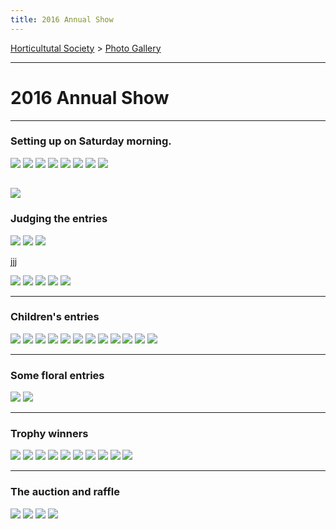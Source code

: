 ```yaml
---
title: 2016 Annual Show
---
```



[Horticultutal Society](/horticultural-society) > [Photo Gallery](/horticultural-society/PhotoGallery)

----

# 2016 Annual Show


----

### Setting up on Saturday morning.

![](https://lh3.googleusercontent.com/pw/ACtC-3eYqThnrRWTJ_PwzsJRz2YeYFr6yGwAHyNAO0jUI11wfSGiG6qWTvDfwUSn_bxOUrO00FUD2OGwJ6I44otL2J6znG6jlN1dE3Br9n8YmcpcvlExC3FQLYwQ7u8iV5B9dJXZbGDaCcJOzPmEqFQJUNE6=w800-h436-no?authuser=0)
![](https://lh3.googleusercontent.com/pw/ACtC-3cBnPdbnEDfPGG_FA460ROgQgkDvMdcDSEVUAoA1d2iEE6h-WteCVA8dH-FEbpVRZ5qmJ7-Zlgu6lAg87jLD7x_KlO7NboqeTtQkkHYrjHDcsaaZCFRANLXc4Zs3GYZUP4Gm3SF7cJ-kq5ae-pkcBLf=w770-h433-no?authuser=0)
![](https://lh3.googleusercontent.com/pw/ACtC-3d2RT6syQ2IjpxtrgLB4T1y64CYtpyTVCZ6N9nkRS-SX_HHpwWsiwz7fAfGnaT_7WPhC1O2uM1o9eOWCjpKM7faFmXtPtaWLlmhGCGwFLd8TBUvyE59KivXVaq7kwxZ7zlao8H9cyUJfO3V8L2lxiYJ=w657-h500-no?authuser=0)
![](https://lh3.googleusercontent.com/pw/ACtC-3eVg2PursQhBAxTAcdu9ZMEMqmcRxCUIV6DilI4mjxu1-uRJ-BwKH5yMqTJXqdP6LEtfsRLE1X7SifEsGYeliH8PGF9RzJctSH9Be7n1EwqYzzotsXA2qXE7KCqeC63PaCNKuU6IN79DHszejesgAaP=w599-h462-no?authuser=0)
![](https://lh3.googleusercontent.com/pw/ACtC-3fsbMz8lL6JTpkxyR8chzRPoScECiOQGpDveKIfGV1M060lTTqpiQqHHSjABxYPaahPpoKZMqMnFIVv5QED8PiC7PbcVjONQT45G7z2QY1gw-txkprcA2QO6fG8OLvS7tH9cELCtLGCEzoSUhjhiEjW=w668-h361-no?authuser=0)
![](https://lh3.googleusercontent.com/pw/ACtC-3f5No9Wzdd4IhmYZAd5wihJd9mOZLgQy6oFncbimeb0Bau_07CgQEIsIkcM3KZiVBQx9yT2tXulcXAGV0puvyzCWpZNWzkMA55h3S_NdE6YrxCkcDESQ_Xb756l-Zp5a5vGcieklkY20QBpYdDp4tTd=w703-h373-no?authuser=0)
![](https://lh3.googleusercontent.com/pw/ACtC-3eyPUXo936zcVXIDfL2KalScpSu11xUwRLu8d1hkMGg4GPqGCm-lsO_YdEx9rY1evdnkRe2VPB9dXtsI23kgvzxdm0TOrmTdM4rVKe0854Gw6BHvr0zMmlsxeFhFuM0Z_UZfoVv66rBUmqUGKIbjnsV=w639-h302-no?authuser=0)
![](https://lh3.googleusercontent.com/pw/ACtC-3d2qiAJ4dB2hjeLhplFINj9dbHPuvAFbpx9lP0dSbEviLGvm3JsIiUQDp5cEh8thgFQKb30sSKYW2iHhRvlV2Ug8gfEi5HZDIYRKDm5jHsQfir4eso4uVW9ek9fT4YUugt08LuDnroodctfCkGH79mZ=w567-h479-no?authuser=0)

![](https://lh3.googleusercontent.com/pw/ACtC-3evbpUDtBkC4HCWfaKpbYpIyWyQvF8ka9z1gdmQMBm0keexreYoVlwprUCrIzwOvzn2TosW7iC8l8SFVFXyJd23bstKwi3shRXcYNjwMwOC25eWdQmdcA2TVMCXWfNhCXsw4tGc75RLv2FHcXN0l2Y_=w612-h332-no?authuser=0)
-----

### Judging the entries

![](https://lh3.googleusercontent.com/pw/ACtC-3cEIRAxH-WC_uJ-3Wv0s9pNHVp8ZNhqOBgSaco52jSAMHA9nfm2RFWHkn9IV_r1wFx1q4brz4tJ6_vDioOXD7MMjY6yDNYBEDw_F85Ao1rOi3kdMst9vyA4TnYTjlPgD90LwH1VezC36ZlILCXIoaDN=w701-h379-no?authuser=0)
![](https://lh3.googleusercontent.com/pw/ACtC-3fzjF4zJ-gz_ZN3ngGpAbAjDXyPG6cbsTpbao8RknlcWML7X0aDsMzHQ5taR0DY8e3py5pAes1ldjaytVS1uB7N7BUiVv-V0M25RI4PgPWj8wwTt9dxgTKPsqn0lvR38ds32CaIiYGvyP-nTSUYkmLg=w649-h464-no?authuser=0)
![](https://lh3.googleusercontent.com/pw/ACtC-3cgbHOSbdIW248adK5G0GBoQMA2dTOtuF5jBwnUbR81HFNd3T80QwMGhKtacYwz3uC_YoABv10pLpVNbKwaKseUJVQ-4jMSJYXbaAMmFHMKuVCqlj6apGKTECjrxrlvpeCmK9CIDWfXyIO3pCqQxNmU=w446-h258-no?authuser=0)


jjj

![](https://lh3.googleusercontent.com/pw/ACtC-3dxXNNZ26cxsvuRdAaBRoHgSL405KS3I13RM0AwR5py4NpAOIrjNcfyGsqle_I6HxYwJKq4-6GECM-bshuuf2E0AYb1ajOsH3jMYcxisV7M7C3y3PphGDrTv5wcnoxsrsgcRDsPOtjuDWEOMs6C4bU7=w618-h471-no?authuser=0)
![](https://lh3.googleusercontent.com/pw/ACtC-3cGIQWvEntCZGSaJ7HL0_Hg7fQLz4y6___f4msXXtfvyCi8TiyTdqpDBsJF6pWJqL5fDTrTINw3uofln4FUO0n-SAw8TFcQnDm0N7sca0KQvaYxymEOCjzMniznrV8SGXx0jkEKEH_sfMjX3U40qeoU=w737-h499-no?authuser=0)
![](https://lh3.googleusercontent.com/pw/ACtC-3dz8pnWrAFDVMATPHMimcPOfPBWCnX5bCWbx8UmIxqGTIf-3vFkO7tfliHMFtAcNrHs7ibdqrYYdVciIIawBl8LIyKWyjm-3VTgf4dbrIOLfLKmF914wdHoR3LiinyFTp0lvDGDiSBsQILQrjB2mMAI=w757-h473-no?authuser=0)
![](https://lh3.googleusercontent.com/pw/ACtC-3ezopmiCSzybfGZUuU1Uv6lggFb_IdpV6B8g0h5galC1Rr9Yst041lvw3uIhL8T0dnS5AcOMW0qdrgN3hubsoyWch9_0-9BhOas4htGeLKwgkpvFAbk2QPlW97xV9gRJ_OQbjs1W-7jY040-GoYQJJQ=w392-h385-no?authuser=0)
![](https://lh3.googleusercontent.com/pw/ACtC-3c-_VTcPvEzOm4lR_OJbhGIX6v4_o321Nf7PwTWCkhfHd5NUV4_b3dbn6ChWNFgoEcqBvxP5C6L_4SgFEmNn3lG0M2ZRFEd3AOin0iUamvl4-xa7g9JZpwMtzQef16NZxUjfycu97r2QpmbZU2_9tZQ=w592-h365-no?authuser=0)


----

### Children's entries 

![](https://lh3.googleusercontent.com/pw/ACtC-3enRnk3c7fbGoEpZ36QbPql5_pWdpsr9R1dsilMupXlQ1wpX-1XaFiBIqOAN1C-3Tvs_Q7TW5AFOMFE_OFtfX25e9z_1lU48y59Kfusw0xVAkzDEG0g2h9Wlv4Qd6ApRBuBKszLGyPIojxBU3H5K23X=w645-h418-no?authuser=0)
![](https://lh3.googleusercontent.com/pw/ACtC-3ec7VzISzRBshAvbha40kn7IiZJHRykp-ILoogRwJxeza6MkXLhqihh4aY-nz3mFZm98l6PFbIAFFS8VnQd6MzbmOAHQkVvDhB_kv6cd5-_qrKwZtz8RgUXy4NbgY1Y0gs6xtUkj2eUM-r2NXRhjZbw=w624-h357-no?authuser=0)
![](https://lh3.googleusercontent.com/pw/ACtC-3dpQcbH4d0sF1GOR2ONJqFKNwyXyurSNwHFE23CaGC43kOIXBjOVLg0My1ZJAM-0MWjFpyERNXTGw3GTJnut0VTilre8rfJBzAh7AzLdKo__3KWgjFRXAEGBGEBb-qIyYyjJ0UWmtXRLdtJh9MEcP3M=w377-h513-no?authuser=0)
![](https://lh3.googleusercontent.com/pw/ACtC-3e8r81mVHKEBURgJynuoZJ1tFHnlxfpL7VDjVD_4Yseq8fEJQc3IlQdaw87nukwWVl62saAUVsktgU1O2q7vMmyf8TToq8R5_VKzsyqk-TPMhOvSAVUTVUtkt44XhIKh2bJ6X_X4cJaw4BtUj0I26y3=w428-h409-no?authuser=0)
![](https://lh3.googleusercontent.com/pw/ACtC-3fm4bOjD6oQZn1oDnuoZNE4-zd3oOUf-x1wKLxwx8Za2TynJ5YiBkGUswfC6a8iVHRlYypJhQGhD08OMAGrhA06NFuolp6BeIhen8T4q6pl7iTZX9M_exREpozXMmb0lEKr0FAsuKGk5d7lUKg_xivm=w466-h322-no?authuser=0)
![](https://lh3.googleusercontent.com/pw/ACtC-3f1hhLGW8YXMODsXt_x7tg99VemzeDruWMXLp1qr-aNBLFtGIUaFo0V62R3ZtKAEva7RSjwPBDvk0i4H56XezTOW8v4hA0n9AznswAJQ72Wl2rdOvjWE7kkWvhDtb6aYYe-noobRPoQaLKO9TVF1E2y=w419-h223-no?authuser=0)
![](https://lh3.googleusercontent.com/pw/ACtC-3fec9EaFXhdjFH7l0LvgsCHZ8YBtRsDFGkfvseEYRyhXgqMRWdF3avXTP3Pb1LCNyPq8beBB1b3_wAyB6t9qO-poDBCLBKmz2Y4qNziVjbAyR-PMDRtCIsvynR-Rx5ZgTdsp3wq9I6m_pkRdaqvAon0=w583-h418-no?authuser=0)
![](https://lh3.googleusercontent.com/pw/ACtC-3d5Nv8s78Yxv6F5ztijZe9EGMcxeVraN8fXER4hqgRUyUbZOHXTr7dlv_WBIgeNxHirGLDWtapVsa2Xs8igU5PgasnQg9suFBN2vy074STB9KGrRib4NkWHlXhzeztfnD5o2J9ycOsKJgl-GgkFLpGZ=w366-h353-no?authuser=0)
![](https://lh3.googleusercontent.com/pw/ACtC-3dffDpj2mMvlPzE2e11qKaIxaZWUYOZpQ0UTR3kBJPnK_O0B8x6nsugWN0LIjbRg6uwj4MQCAKwi3QSszEept43RACVVrDvcpHbSNh7T5Clo5aOZm9go2Qc_yOdOMwRjLEZPOySqRD7gIcdkrGrn-D3=w511-h299-no?authuser=0)
![](https://lh3.googleusercontent.com/pw/ACtC-3fVNcYz3sCEQs35X27D5MBYUz4x3zVxgyoxBtoQk4IJLXqdX84qULlmaMwyfhNOomcrkSMqDZOCTF3UORn6Gj7DVHRkK7YnLVE-Gql986m-t92ue-hNf5L5wpz7NvnfY4H9VIa9fsJIjuk4xzgebPxz=w782-h309-no?authuser=0)
![](https://lh3.googleusercontent.com/pw/ACtC-3fUKRso2Izh5AJU0blhAFIQsVEqigYfUww0H5Qi0va8B_ds-PqmZlyhVtNQDwEEZmmFSf3fORbRmi0ZGTAYWKxlETisdm7Pr4WsMxxrBOz2WKUK_mMRFSReBw3umMtFx8SH1kcetOmqpNmkH44cMN6t=w501-h324-no?authuser=0)
![](https://lh3.googleusercontent.com/pw/ACtC-3f99FVfyqpldtLCHDHucqxUo9JU52LYcyGDgiD1MMnoffzeDS6n2uLiNWPg8JYosFFWU89ucqb-QCY-sZddBG88F81cJqrEMmCaDJOg3sZ-95Br0aenkIKN-nkBGDWKHyTmpJ3qtx-iwhxf3ZXhQrM6=w223-h302-no?authuser=0)

----


### Some floral entries

![](https://lh3.googleusercontent.com/pw/ACtC-3fj9t0AoH6RPc-NXRIvsEucWTCHHgVa-vhbyTlXsC6934DRnMF06FhchUzuhTn3zG03JAC7872pHGK1xqyqQSqNpsZF8ZK-4qulQeyWVfZVTJy7kigY0y2oyn1BO3tD1DNYYJqpL52v8RVlQ0k_dOFq=w438-h383-no?authuser=0)
![](https://lh3.googleusercontent.com/pw/ACtC-3ftOJO-ttTP7VlOl6UQ0LkydbBiRBOi-4a7sSYrO7IZ4bDUfDFsutMjKV10wZzcgaw4V3nSQzL-NR-Z18dvaIic3Y_nQ8ftXiVz_OgCZWvEcnospADGDlZMzGQl_KrS8PouzOjiDXlHT19sZpLEU481=w316-h291-no?authuser=0)



----

### Trophy winners 

![](https://lh3.googleusercontent.com/pw/ACtC-3ftwjb7NeHbuc5zKc2MXSGyiIxirULUmH1-fzopPS8srwCoX62Snp0QK9bHNBoeNkHh-uTRCennr4cFtOJXcimmF6biH-7bA1GjKe7BLraCeiPD1ZIZgjsEbLfp8mKTaUTze0RDzfbAk7uIT5t9hlav=w200-h283-no?authuser=0)
![](https://lh3.googleusercontent.com/pw/ACtC-3f6Rf09DupUP6tBJqP7gMlog1_Z-HEwHPMGmM1myxxFGT0sKXN0FkzT-xc75z2HqUvxQnp0706_Sihw-dYLVQsYmDfxIaW7-YCVNc1gLCf6ruowkYYucKUifTDWX1ViWD8iR3TiCy4xJeYiR_oOmJLD=w127-h199-no?authuser=0)
![](https://lh3.googleusercontent.com/pw/ACtC-3dAtivUsdHKTPNjGIww_5XI3ctgzBaJ7qfzZ8KgKG7szCkimHejAsDz7zJVC_8A6LgrLqT0WX0hgIyiSj73R_Zs1dYi12y8Sn_qxvgoyjtBJzIXREODwcwDix2Y1aBeFxnyKx-KfaV41rsbrVvmrDld=w414-h362-no?authuser=0)
![](https://lh3.googleusercontent.com/pw/ACtC-3dGFlwPbvhmLa016Dt8vn4hjretvRy2Q8ZJ8npJR_QZgAdLqkp5LiaMQXJHO9YOPpu3NLaAdZ78FVndhByNKHpl0jPPKLs9zjr0830WLhUyEvvAMvdGtaSpHdrE0P_LvkpmRnIJsH_0DZz0FI6oVlTr=w241-h291-no?authuser=0)
![](https://lh3.googleusercontent.com/pw/ACtC-3dystnKWDi2kjZcthpybkMubPOsYsIRy4zrec-1Pfx4XxJOQZuRHRKeARyLYXINYelmsZfMQWTaZ0dAMkOA6sg-yirDqzmFTf7lg_Dzjrt4u7zmosXscSxCZsIOgOjXduL07s9Yi1JSXrTV_0tFvLvP=w473-h373-no?authuser=0)
![](https://lh3.googleusercontent.com/pw/ACtC-3dmCcvffgF26dQfxiY20WfSgS6kXZnVnY6Sdn6secy_upChJV3InLOypgTwAJurdAP2rJ6ew_NWN-PAl8DgQNE59OzcSA8qLXgQLcDZCVPK1e5KJqjQSfAx_3PqfTf0Gw5ZYbR-KsolpCbi-9guKCNV=w413-h385-no?authuser=0)
![](https://lh3.googleusercontent.com/pw/ACtC-3eIHG7w6uy8Ynuz8BTciSjiL7yRyU4RmrayXacl2AQD2e2m5PjEcDvtwHa8eGGRQNbJPw9YVIqlG-TqYSpMic7VU65McR7W8AWcaBNZaCbgqCcdfJUL0mrszU4-SLS_sMtkhdQ0YI3zKjSWsQ3HHQq9=w488-h461-no?authuser=0)
![](https://lh3.googleusercontent.com/pw/ACtC-3f8aV0YLdDl09eIDMBx5oepOGFVfUSs8fxNCnq-BnhoTb74ggsbSxggDctfx7vIY-_1deU00eMbgi-y7qRvqN_Z24YtsiJSxM-AbEzyOsXoEFaGD2Jn3QvO7iXMQHY6RRpt1ZVm8oCRSdaRM77vncMW=w641-h509-no?authuser=0)
![](https://lh3.googleusercontent.com/pw/ACtC-3fZ99wdlLf0vjvSq-Ifq3tPp5l7kSl576ox2EdQTUq-FF_r6NkMO1GKcf1YNI2CauYqZZR_LU0wf9oUcJr_3ok5Oc8ge1Hiegm-DtEEt9hNxQzh5lO3L4Xf8LMgBKSOdU1zk1PIteh3c_dxlVKQ8ba_=w292-h528-no?authuser=0)
![](https://lh3.googleusercontent.com/pw/ACtC-3e1LNu9UiNCeXHSfSuZHSYp8fyIcKckHFxWVOVRslxfqfTJINFtqJVP9zbwtzgViuBZD9gtLvVGnrMidruoR-tZ11ykoMswV3tFrzPnEGV9dQTKCYiZczeBZRwMjxguunGw0mCFXhLOjMJDrHy2YQgM=w352-h494-no?authuser=0)

----

### The auction and raffle

![](https://lh3.googleusercontent.com/pw/ACtC-3c5iJYuXBP70L7wZhVmwPewMUxiCkE1o1vVmRhPyQdHXXqUSsmAmesZ1DFtyaXjKcQfpAdh_zJTBj7EPlnzk06XG6Mfp_77XgmHm8iQ8NC7yS7WZgI7kHqU0q72eV42W6j8GYjhCg69zZcBrLmp_vwZ=w654-h445-no?authuser=0)
![](https://lh3.googleusercontent.com/pw/ACtC-3e-oLEV6LuiRPenBRajnrdGkXHAw86tn5Km0sGnbD1JgnuxPwqSxXGZC8DS_n8DmyxXsVsbzSDNaXsDuHRcbw5knPVEg1oYLbvL2NTi8qNjTTUmLocGu265DHlNRBlRygIrqmKoqh6fyDMOaggDLZ9n=w303-h319-no?authuser=0)
![](https://lh3.googleusercontent.com/pw/ACtC-3fkOzOl-hgalB2_W8PTKHeq28g1NKlZhmFrkUy-LC3a5Jend2NfRXblGGzSOLMKB6i1GZTqdzab8vMC-FEzgrjBIqHVNks67iBSuouKoM2WIt_rXQLBE_8CdAs6sqcKlOrnfM1p0vhCof_qeSMlS41C=w725-h418-no?authuser=0)
![](https://lh3.googleusercontent.com/pw/ACtC-3evLs89EWP6MiMJFdv5m8wxpXD-joyOsusf2WJH26lDndklKojY9E_J4Jie-gDL_k75W86qLFXGJA55LoyaDaN0KoX8w0rzFgBvM9SDbjUPZnATGasZSkYxd8wufgWKoigTbulD9ZJE1Cwg3Fz4ZAJM=w175-h234-no?authuser=0)






